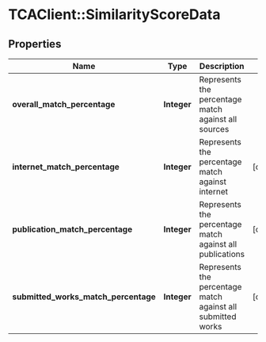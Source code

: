 # TCAClient::SimilarityScoreData

## Properties
Name | Type | Description | Notes
------------ | ------------- | ------------- | -------------
**overall_match_percentage** | **Integer** | Represents the percentage match against all sources | 
**internet_match_percentage** | **Integer** | Represents the percentage match against internet | [optional] 
**publication_match_percentage** | **Integer** | Represents the percentage match against all publications | [optional] 
**submitted_works_match_percentage** | **Integer** | Represents the percentage match against all submitted works | [optional] 

